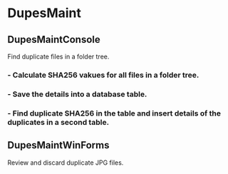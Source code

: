 # DupesMaint


## DupesMaintConsole
Find duplicate files in a folder tree.

### - Calculate SHA256 vakues for all files in a folder tree.
### - Save the details into a database table.
### - Find duplicate SHA256 in the table and insert details of the duplicates in a second table.


## DupesMaintWinForms
Review and discard duplicate JPG files.
